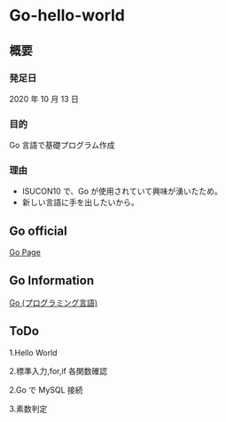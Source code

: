 # Go-hello-world

## 概要

### 発足日

2020 年 10 月 13 日

### 目的

Go 言語で基礎プログラム作成

### 理由

- ISUCON10 で、Go が使用されていて興味が湧いたため。
- 新しい言語に手を出したいから。

## Go official

[Go Page](https://golang.org/)

## Go Information

[Go (プログラミング言語)](<https://ja.wikipedia.org/wiki/Go_(%E3%83%97%E3%83%AD%E3%82%B0%E3%83%A9%E3%83%9F%E3%83%B3%E3%82%B0%E8%A8%80%E8%AA%9E)>)

## ToDo

1.Hello World

2.標準入力,for,if 各関数確認

2.Go で MySQL 接続

3.素数判定
